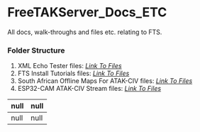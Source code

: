# FreeTAKServer_Docs_ETC
All docs, walk-throughs and files etc. relating to FTS.

### Folder Structure

1. XML Echo Tester files: *[Link To Files](https://github.com/Cale-Torino/FreeTAKServer_Docs_ETC/tree/main/1.%20XML%20Echo%20Tester)*
1. FTS Install Tutorials files: *[Link To Files](https://github.com/Cale-Torino/FreeTAKServer_Docs_ETC/tree/main/2.%20FTS%20Install%20Tutorials)*
1. South African Offline Maps For ATAK-CIV files: *[Link To Files](https://github.com/Cale-Torino/FreeTAKServer_Docs_ETC/tree/main/3.%20South%20African%20Offline%20Maps%20For%20ATAK-CIV)*
1. ESP32-CAM ATAK-CIV Stream files: *[Link To Files](https://github.com/Cale-Torino/FreeTAKServer_Docs_ETC/tree/main/4.%20ESP32-CAM%20ATAK-CIV%20Stream)*

|null|null|
| :------------| :------------ |
|null|null|